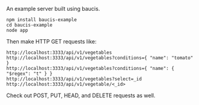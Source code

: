 An example server built using baucis.

    npm install baucis-example
    cd baucis-example
    node app

Then make HTTP GET requests like:

    http://localhost:3333/api/v1/vegetables
    http://localhost:3333/api/v1/vegetables?conditions={ "name": "tomato" }
    http://localhost:3333/api/v1/vegetables?conditions={ "name": { "$regex": "t" } }
    http://localhost:3333/api/v1/vegetables?select=_id
    http://localhost:3333/api/v1/vegetable/<_id>

Check out POST, PUT, HEAD, and DELETE requests as well.
